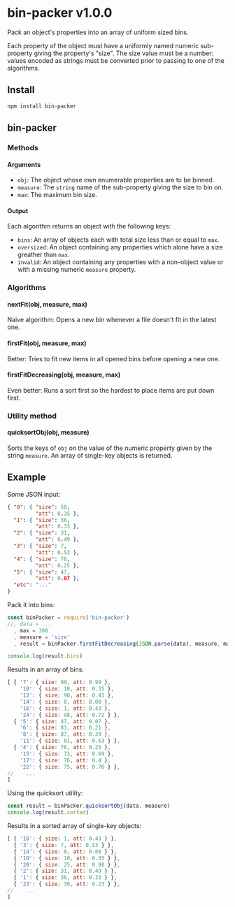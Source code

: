 # bin-packer v1.0.0

Pack an object's properties into an array of uniform sized bins.

Each property of the object must have a uniformly named numeric sub-property giving the property's "size". The size value must be a number: values encoded as strings must be converted prior to passing to one of the algorithms.

## Install

```bash
npm install bin-packer
```

## bin-packer

### Methods

#### Arguments
- `obj`: The object whose own enumerable properties are to be binned.
- `measure`: The `string` name of the sub-property giving the size to bin on.
- `max`: The maximum bin size.

#### Output
Each algorithm returns an object with the following keys:
- `bins`: An array of objects each with total size less than or equal to `max`.
- `oversized`: An object containing any properties which alone have a size greather than `max`.
- `invalid`: An object containing any properties with a non-object value or with a missing numeric `measure` property.

### Algorithms

#### nextFit(obj, measure, max)
Naive algorithm: Opens a new bin whenever a file doesn't fit in the latest one.

#### firstFit(obj, measure, max)
Better: Tries to fit new items in all opened bins before opening a new one.

#### firstFitDecreasing(obj, measure, max)
Even better: Runs a sort first so the hardest to place items are put down first.

### Utility method

#### quicksortObj(obj, measure)
Sorts the keys of `obj` on the value of the numeric property given by the string `measure`. An array of single-key objects is returned.


## Example
Some JSON input:
```json
{ "0": { "size": 58,
         "att": 0.35 },
  "1": { "size": 36,
         "att": 0.33 },
  "2": { "size": 31,
         "att": 0.49 },
  "3": { "size": 7,
         "att": 0.53 },
  "4": { "size": 76,
         "att": 0.25 },
  "5": { "size": 47,
         "att": 0.07 },
  "etc": "..."
}
```
Pack it into bins:
```js
const binPacker = require('bin-packer')
//, data = ...
  , max = 300
  , measure = 'size'
  , result = binPacker.firstFitDecreasing(JSON.parse(data), measure, max)

console.log(result.bins)
```
Results in an array of bins:
```js
[ { '7': { size: 90, att: 0.99 },
    '10': { size: 10, att: 0.35 },
    '12': { size: 90, att: 0.43 },
    '14': { size: 8, att: 0.08 },
    '16': { size: 1, att: 0.43 },
    '24': { size: 98, att: 0.72 } },
  { '5': { size: 47, att: 0.07 },
    '6': { size: 83, att: 0.21 },
    '8': { size: 87, att: 0.39 },
    '11': { size: 81, att: 0.63 } },
  { '4': { size: 76, att: 0.25 },
    '15': { size: 73, att: 0.69 },
    '17': { size: 76, att: 0.4 },
    '22': { size: 75, att: 0.76 } },
//    ...
]
```

Using the quicksort utility:
```js
const result = binPacker.quicksortObj(data, measure)
console.log(result.sorted)
```
Results in a sorted array of single-key objects:
```js
[ { '16': { size: 1, att: 0.43 } },
  { '3': { size: 7, att: 0.53 } },
  { '14': { size: 8, att: 0.08 } },
  { '10': { size: 10, att: 0.35 } },
  { '20': { size: 25, att: 0.98 } },
  { '2': { size: 31, att: 0.49 } },
  { '1': { size: 36, att: 0.33 } },
  { '23': { size: 39, att: 0.23 } },
//    ...
]
```